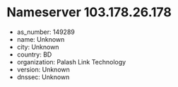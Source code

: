# Nameserver 103.178.26.178

* as_number: 149289
* name: Unknown
* city: Unknown
* country: BD
* organization: Palash Link Technology
* version: Unknown
* dnssec: Unknown
